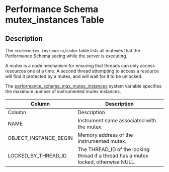 
# Performance Schema mutex_instances Table

## Description


The `<code>mutex_instances</code>` table lists all mutexes that the Performance Schema seeing while the server is executing.


A mutex is a code mechanism for ensuring that threads can only access resources one at a time. A second thread attempting to access a resource will find it protected by a mutex, and will wait for it to be unlocked.


The [performance_schema_max_mutex_instances](../performance-schema-system-variables.md#performance_schema_max_mutex_instances) system variable specifies the maximum number of instrumented mutex instances.



| Column | Description |
| --- | --- |
| Column | Description |
| NAME | Instrument name associated with the mutex. |
| OBJECT_INSTANCE_BEGIN | Memory address of the instrumented mutex. |
| LOCKED_BY_THREAD_ID | The THREAD_ID of the locking thread if a thread has a mutex locked, otherwise NULL. |


